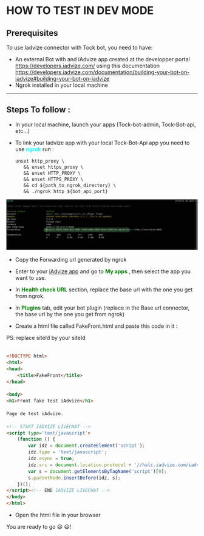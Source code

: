 # HOW TO TEST IN DEV MODE

## Prerequisites

To use Iadvize connector with Tock bot, you need to have:

* An external Bot with and iAdvize app created at the developper portal https://developers.iadvize.com/ using this documentation https://developers.iadvize.com/documentation/building-your-bot-on-iadvize#building-your-bot-on-iadvize
* Ngrok installed in your local machine

----

## Steps To follow :

* In your local machine, launch your apps (Tock-bot-admin, Tock-Bot-api, etc...)
* To link your Iadvize app with your local Tock-Bot-Api app you need to use <strong style="color: cyan">ngrok</strong>
  run :

  ```shell
  unset http_proxy \
     && unset https_proxy \
     && unset HTTP_PROXY \
     && unset HTTPS_PROXY \
     && cd ${path_to_ngrok_directory} \
     && ./ngrok http ${bot_api_port}
  ```

![ngrok.jpg](src/main/resources/static/ngrok.jpg)
* Copy the Forwarding url generated by ngrok 

* Enter to your [iAdvize app](https://developers.iadvize.com/)
and go to <strong style="color: green">My apps </strong>, then select the app you want to use.
* In <strong style="color: green">Health check URL</strong> section, replace the base url with the one you get from ngrok. 
* In <strong style="color: green">Plugins</strong> tab, edit your bot plugin (replace in the Base url connector, the base url by the one you get from ngrok)
* Create a html file called FakeFront.html and paste this code in it :

PS: replace siteId by your siteId 

```html

<!DOCTYPE html>
<html>
<head>
    <title>FakeFront</title>
</head>

<body>
<h1>Front fake test iAdvize</h1>

Page de test iAdvize.

<!-- START IADVIZE LIVECHAT -->
<script type='text/javascript'>
    (function () {
        var idz = document.createElement('script');
        idz.type = 'text/javascript';
        idz.async = true;
        idz.src = document.location.protocol + '//halc.iadvize.com/iadvize.js?sid=$siteID&lang=fr';
        var s = document.getElementsByTagName('script')[0];
        s.parentNode.insertBefore(idz, s);
    })();
</script><!-- END IADVIZE LIVECHAT -->
</body>
</html>
```
* Open the html file in your browser

You are ready to go 😃 😃!
